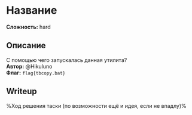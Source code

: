 # Название
**Сложность:** hard
## Описание
С помощью чего запускалась данная утилита?<br>
**Автор:** @Hikuluno<br>
**Флаг:** `flag{tbcopy.bat}`<br>
## Writeup
%Ход решения таски (по возможности ещё и идея, если не впадлу)%
